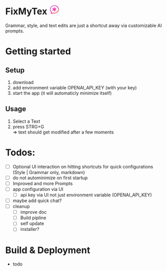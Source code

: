 # FixMyTex ![icon](icons8-mutig-ai-32.png) 
Grammar, style, and text edits are just a shortcut away via customizable AI prompts.

# Getting started
## Setup
1. download
2. add environment variable OPENAI_API_KEY (with your key)
3. start the app (it will automaticly minimize itself)
## Usage
1. Select a Text
2. press STRG+G  
   => text should get modified after a few moments

# Todos:
- [ ] Optional UI interaction on hitting shortcuts for quick configurations (Style | Grammar only, markdown)
- [ ] do not autominimize on first startup
- [ ] Improved and more Prompts
- [ ] app configuration via UI
  - [ ] api key via UI not just environment variable (OPENAI_API_KEY)
- [ ] maybe add quick chat?
- [ ] cleanup
  - [ ] improve doc
  - [ ] Build pipline
  - [ ] self update
  - [ ] installer?

# Build & Deployment
- todo
